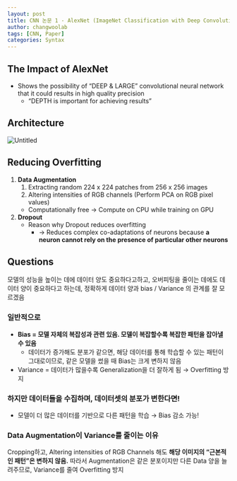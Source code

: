 ```yaml
---
layout: post
title: CNN 논문 1 - AlexNet (ImageNet Classification with Deep Convolutional Neural Networks)
author: changwoolab
tags: [CNN, Paper]
categories: Syntax
---
```


## The Impact of AlexNet

- Shows the possibility of “DEEP & LARGE” convolutional neural network that it could results in high quality precision
  - “DEPTH is important for achieving results”

## Architecture

![Untitled](https://prod-files-secure.s3.us-west-2.amazonaws.com/189d41ee-28e7-425d-b998-bb62e760777d/ceb7410c-eb7c-4436-8f3e-ca0e465eb0e9/Untitled.png)

## Reducing Overfitting

1. **Data Augmentation**
   1. Extracting random 224 x 224 patches from 256 x 256 images
   2. Altering intensities of RGB channels (Perform PCA on RGB pixel values)
   - Computationally free → Compute on CPU while training on GPU
2. **Dropout**
   - Reason why Dropout reduces overfitting
     - → Reduces complex co-adaptations of neurons because **a neuron cannot rely on the presence of particular other neurons**

## Questions

모델의 성능을 높이는 데에 데이터 양도 중요하다고하고, 오버피팅을 줄이는 데에도 데이터 양이 중요하다고 하는데, 정확하게 데이터 양과 bias / Variance 의 관계를 잘 모르겠음

### 일반적으로

- **Bias = 모델 자체의 복잡성과 관련 있음. 모델이 복잡할수록 복잡한 패턴을 잡아낼 수 있음**
  - 데이터가 증가해도 분포가 같으면, 해당 데이터를 통해 학습할 수 있는 패턴이 그대로이므로,
    같은 모델을 썼을 때 Bias는 크게 변하지 않음
- Variance = 데이터가 많을수록 Generalization을 더 잘하게 됨 → Overfitting 방지

### 하지만 데이터들을 수집하며, 데이터셋의 분포가 변한다면!

- 모델이 더 많은 데이터를 기반으로 다른 패턴을 학습 → Bias 감소 가능!

### Data Augmentation이 Variance를 줄이는 이유

Cropping하고, Altering intensities of RGB Channels 해도 **해당 이미지의 “근본적인 패턴”은 변하지 않음.**
따라서 Augmentation은 같은 분포이지만 다른 Data 양을 늘려주므로, Variance를 줄여 Overfitting 방지
